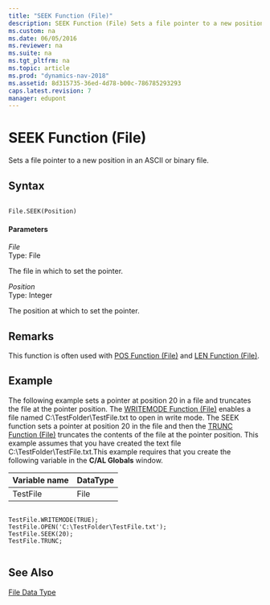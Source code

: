 ```yaml
---
title: "SEEK Function (File)"
description: SEEK Function (File) Sets a file pointer to a new position in an ASCII or binary file.
ms.custom: na
ms.date: 06/05/2016
ms.reviewer: na
ms.suite: na
ms.tgt_pltfrm: na
ms.topic: article
ms.prod: "dynamics-nav-2018"
ms.assetid: 8d315735-36ed-4d78-b00c-786785293293
caps.latest.revision: 7
manager: edupont
---
```

# SEEK Function (File)
Sets a file pointer to a new position in an ASCII or binary file.  
  
## Syntax  
  
```  
  
File.SEEK(Position)  
```  
  
#### Parameters  
 *File*  
 Type: File  
  
 The file in which to set the pointer.  
  
 *Position*  
 Type: Integer  
  
 The position at which to set the pointer.  
  
## Remarks  
 This function is often used with [POS Function \(File\)](POS-Function--File-.md) and [LEN Function \(File\)](LEN-Function--File-.md).  
  
## Example  
 The following example sets a pointer at position 20 in a file and truncates the file at the pointer position. The [WRITEMODE Function \(File\)](WRITEMODE-Function--File-.md) enables a file named C:\\TestFolder\\TestFile.txt to open in write mode. The SEEK function sets a pointer at position 20 in the file and then the [TRUNC Function \(File\)](TRUNC-Function--File-.md) truncates the contents of the file at the pointer position. This example assumes that you have created the text file C:\\TestFolder\\TestFile.txt.This example requires that you create the following variable in the **C/AL Globals** window.  
  
|Variable name|DataType|  
|-------------------|--------------|  
|TestFile|File|  
  
```  
  
TestFile.WRITEMODE(TRUE);  
TestFile.OPEN('C:\TestFolder\TestFile.txt');  
TestFile.SEEK(20);  
TestFile.TRUNC;  
  
```  
  
## See Also  
 [File Data Type](File-Data-Type.md)